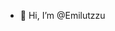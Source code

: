 - 👋 Hi, I’m @Emilutzzu
<!---
Emilutzzu/Emilutzzu is a ✨ special ✨ repository because its `README.md` (this file) appears on your GitHub profile.
You can click the Preview link to take a look at your changes.
--->
